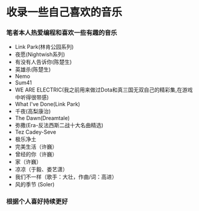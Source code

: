 # 收录一些自己喜欢的音乐
### 笔者本人热爱编程和喜欢一些有趣的音乐

* Link Park(林肯公园系列)
* 夜愿(Nightwish系列)
* 有没有人告诉你(陈楚生)
* 英雄杀(陈楚生)
* Nemo
* Sum41
* WE ARE ELECTRIC(我之前用来做过Dota和真三国无双自己的精彩集,在游戏中听得很带感)
* What I've Done(Link Park)
* 千夜(高梨康治)
* The Dawn(Dreamtale)
* 弥撒(Era-反法西斯二战十大名曲精选)
* Tez Cadey-Seve
* 极乐净土
* 完美生活（许巍）
* 曾经的你（许巍）
* 家（许巍）
* 凉凉（于毅、娄艺潇）
* 我们不一样（歌手：大壮，作曲/词：高进）
* 风的季节 (Soler)
### 根据个人喜好持续更好
